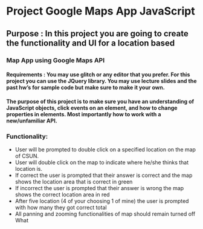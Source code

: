 # Project Google Maps App JavaScript

## Purpose : In this project you are going to create the functionality and UI for a location based
### Map App using Google Maps API
#### Requirements : You may use glitch or any editor that you prefer. For this project you can use the JQuery library. You may use lecture slides and the past hw’s for sample code but make sure to make it your own.
#### The purpose of this project is to make sure you have an understanding of JavaScript objects, click events on an element, and how to change properties in elements. Most importantly how to work with a new/unfamiliar API.
### Functionality:
*  User will be prompted to double click on a specified location on the map of CSUN.
*  User will double click on the map to indicate where he/she thinks that location is.
*  If correct the user is prompted that their answer is correct and the map shows the
location area that is correct in green
*  If incorrect the user is prompted that their answer is wrong the map shows the correct
location area in red
*  After five location (4 of your choosing 1 of mine) the user is prompted with how many
they got correct total
*  All panning and zooming functionalities of map should remain turned off
What
